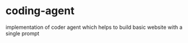 # coding-agent
implementation of coder agent which helps to build basic website with a single prompt 
